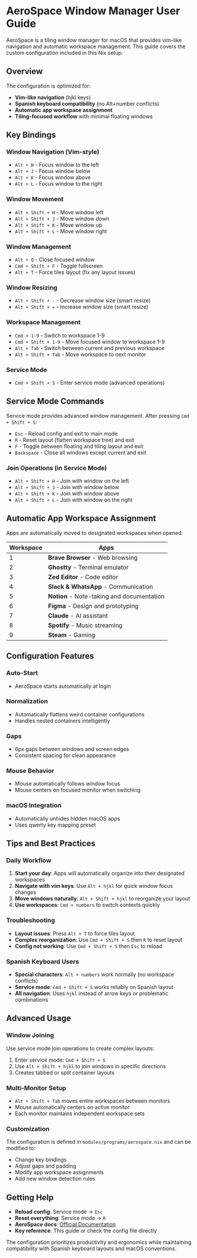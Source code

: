 # AeroSpace Window Manager User Guide

AeroSpace is a tiling window manager for macOS that provides vim-like navigation and automatic workspace management. This guide covers the custom configuration included in this Nix setup.

## Overview

The configuration is optimized for:
- **Vim-like navigation** (hjkl keys)
- **Spanish keyboard compatibility** (no Alt+number conflicts)
- **Automatic app workspace assignment**
- **Tiling-focused workflow** with minimal floating windows

## Key Bindings

### Window Navigation (Vim-style)
- `Alt + H` - Focus window to the left
- `Alt + J` - Focus window below
- `Alt + K` - Focus window above  
- `Alt + L` - Focus window to the right

### Window Movement
- `Alt + Shift + H` - Move window left
- `Alt + Shift + J` - Move window down
- `Alt + Shift + K` - Move window up
- `Alt + Shift + L` - Move window right

### Window Management
- `Alt + Q` - Close focused window
- `Cmd + Shift + F` - Toggle fullscreen
- `Alt + T` - Force tiles layout (fix any layout issues)

### Window Resizing
- `Alt + Shift + -` - Decrease window size (smart resize)
- `Alt + Shift + =` - Increase window size (smart resize)

### Workspace Management
- `Cmd + 1-9` - Switch to workspace 1-9
- `Cmd + Shift + 1-9` - Move focused window to workspace 1-9
- `Alt + Tab` - Switch between current and previous workspace
- `Alt + Shift + Tab` - Move workspace to next monitor

### Service Mode
- `Cmd + Shift + S` - Enter service mode (advanced operations)

## Service Mode Commands

Service mode provides advanced window management. After pressing `Cmd + Shift + S`:

- `Esc` - Reload config and exit to main mode
- `R` - Reset layout (flatten workspace tree) and exit
- `F` - Toggle between floating and tiling layout and exit
- `Backspace` - Close all windows except current and exit

### Join Operations (in Service Mode)
- `Alt + Shift + H` - Join with window on the left
- `Alt + Shift + J` - Join with window below
- `Alt + Shift + K` - Join with window above
- `Alt + Shift + L` - Join with window on the right

## Automatic App Workspace Assignment

Apps are automatically moved to designated workspaces when opened:

| Workspace | Apps |
|-----------|------|
| 1 | **Brave Browser** - Web browsing |
| 2 | **Ghostty** - Terminal emulator |
| 3 | **Zed Editor** - Code editor |
| 4 | **Slack & WhatsApp** - Communication |
| 5 | **Notion** - Note-taking and documentation |
| 6 | **Figma** - Design and prototyping |
| 7 | **Claude** - AI assistant |
| 8 | **Spotify** - Music streaming |
| 9 | **Steam** - Gaming |

## Configuration Features

### Auto-Start
- AeroSpace starts automatically at login

### Normalization
- Automatically flattens weird container configurations
- Handles nested containers intelligently

### Gaps
- 6px gaps between windows and screen edges
- Consistent spacing for clean appearance

### Mouse Behavior
- Mouse automatically follows window focus
- Mouse centers on focused monitor when switching

### macOS Integration
- Automatically unhides hidden macOS apps
- Uses qwerty key mapping preset

## Tips and Best Practices

### Daily Workflow
1. **Start your day**: Apps will automatically organize into their designated workspaces
2. **Navigate with vim keys**: Use `Alt + hjkl` for quick window focus changes
3. **Move windows naturally**: `Alt + Shift + hjkl` to reorganize your layout
4. **Use workspaces**: `Cmd + numbers` to switch contexts quickly

### Troubleshooting
- **Layout issues**: Press `Alt + T` to force tiles layout
- **Complex reorganization**: Use `Cmd + Shift + S` then `R` to reset layout
- **Config not working**: Use `Cmd + Shift + S` then `Esc` to reload

### Spanish Keyboard Users
- **Special characters**: `Alt + numbers` work normally (no workspace conflicts)
- **Service mode**: `Cmd + Shift + S` works reliably on Spanish layout
- **All navigation**: Uses `hjkl` instead of arrow keys or problematic combinations

## Advanced Usage

### Window Joining
Use service mode join operations to create complex layouts:
1. Enter service mode: `Cmd + Shift + S`
2. Use `Alt + Shift + hjkl` to join windows in specific directions
3. Creates tabbed or split container layouts

### Multi-Monitor Setup
- `Alt + Shift + Tab` moves entire workspaces between monitors
- Mouse automatically centers on active monitor
- Each monitor maintains independent workspace sets

### Customization
The configuration is defined in `modules/programs/aerospace.nix` and can be modified to:
- Change key bindings
- Adjust gaps and padding
- Modify app workspace assignments
- Add new window detection rules

## Getting Help

- **Reload config**: Service mode → `Esc`
- **Reset everything**: Service mode → `R` 
- **AeroSpace docs**: [Official Documentation](https://nikitabobko.github.io/AeroSpace/)
- **Key reference**: This guide or check the config file directly

The configuration prioritizes productivity and ergonomics while maintaining compatibility with Spanish keyboard layouts and macOS conventions.